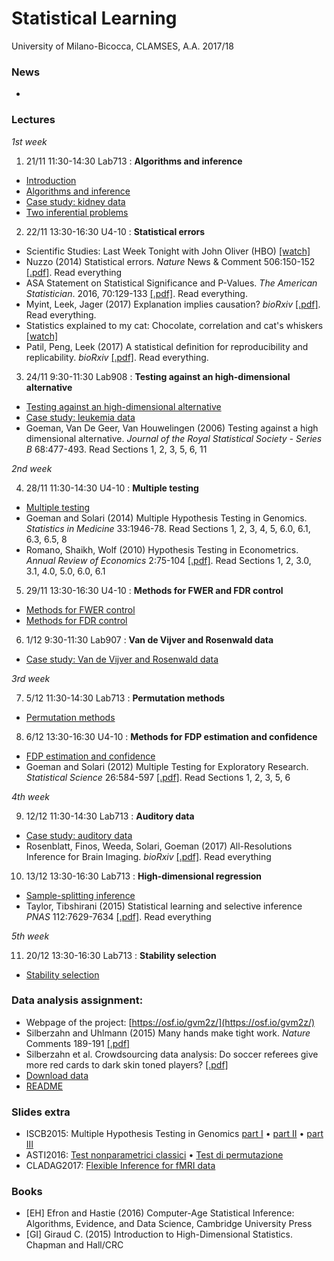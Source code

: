# Statistical Learning 

University of Milano-Bicocca, CLAMSES, A.A. 2017/18

### News

* 

### Lectures

*1st week*

1. 21/11 11:30-14:30 Lab713 : **Algorithms and inference**

  + [Introduction](https://github.com/aldosolari/SL/blob/master/lectures/0_intro.pdf)
  + [Algorithms and inference](https://github.com/aldosolari/SL/blob/master/lectures/1_ai.pdf)
  + [Case study: kidney data](https://github.com/aldosolari/SL/blob/master/lectures/5_kidney.pdf)
  + [Two inferential problems](https://github.com/aldosolari/SL/blob/master/lectures/2_twoip.pdf)


2. 22/11 13:30-16:30 U4-10 : **Statistical errors**

  + Scientific Studies: Last Week Tonight with John Oliver (HBO) [[watch]](https://www.youtube.com/watch?v=0Rnq1NpHdmw)
  + Nuzzo (2014) Statistical errors. *Nature* News & Comment 506:150-152 [[.pdf]](http://folk.ntnu.no/slyderse/Nuzzo%20and%20Editorial%20-%20p-values.pdf). Read everything
  + ASA Statement on Statistical Significance and P-Values. *The American Statistician*. 2016, 70:129-133
  [[.pdf]](https://socialsciences.mcmaster.ca/jfox/Courses/soc6z3/AmStatAssn-p-values.pdf). Read everything.
  + Myint, Leek, Jager (2017) Explanation implies causation? *bioRxiv* [[.pdf]](https://www.biorxiv.org/content/biorxiv/early/2017/11/13/218784.full.pdf). Read everything.
  + Statistics explained to my cat: Chocolate, correlation and cat's whiskers [[watch]](https://www.youtube.com/watch?v=ZeCr3Jgh8r0&t=12s)
  + Patil, Peng, Leek (2017) A statistical definition for reproducibility and replicability. *bioRxiv* [[.pdf]](https://www.biorxiv.org/content/early/2016/07/29/066803.full.pdf). Read everything.
  

3. 24/11 9:30-11:30 Lab908 : **Testing against an high-dimensional alternative**

  + [Testing against an high-dimensional alternative](https://github.com/aldosolari/SL/blob/master/lectures/4_tahda.pdf)
  + [Case study: leukemia data](https://github.com/aldosolari/SL/blob/master/lectures/3_leukemia.pdf)
  + Goeman, Van De Geer, Van Houwelingen (2006) Testing against a high dimensional alternative. *Journal of the Royal Statistical Society - Series B* 68:477-493. Read Sections 1, 2, 3, 5, 6, 11
    
*2nd week*

4. 28/11 11:30-14:30 U4-10 : **Multiple testing**

  + [Multiple testing](https://github.com/aldosolari/SL/blob/master/lectures/6_mt.pdf)
  + Goeman and Solari (2014) Multiple Hypothesis Testing in Genomics. *Statistics in Medicine* 33:1946-78. Read Sections 1, 2, 3, 4, 5, 6.0, 6.1, 6.3, 6.5, 8
  + Romano, Shaikh, Wolf (2010) Hypothesis Testing in Econometrics. *Annual Review of Economics* 2:75-104 [[.pdf]](http://www.econ.uzh.ch/dam/jcr:ffffffff-935a-b0d6-0000-00002a046dec/are_2010.pdf). Read Sections 1, 2, 3.0, 3.1, 4.0, 5.0, 6.0, 6.1

5. 29/11 13:30-16:30 U4-10 : **Methods for FWER and FDR control**

  + [Methods for FWER control](https://github.com/aldosolari/SL/blob/master/lectures/7_FWER.pdf)
  + [Methods for FDR control](https://github.com/aldosolari/SL/blob/master/lectures/8_FDR.pdf)

6. 1/12 9:30-11:30 Lab907 : **Van de Vijver and Rosenwald data**

  + [Case study: Van de Vijver and Rosenwald data](https://github.com/aldosolari/SL/blob/master/lectures/9_VandeVijver.pdf)

*3rd week*

7. 5/12 11:30-14:30 Lab713 : **Permutation methods**

  + [Permutation methods](https://github.com/aldosolari/SL/blob/master/lectures/10_perm.pdf)

8. 6/12 13:30-16:30 U4-10 : **Methods for FDP estimation and confidence**

  + [FDP estimation and confidence](https://github.com/aldosolari/SL/blob/master/lectures/11_fdp.pdf)
  + Goeman and Solari (2012) Multiple Testing for Exploratory Research. *Statistical Science* 26:584-597 [[.pdf]](https://projecteuclid.org/download/pdfview_1/euclid.ss/1330437937). Read Sections 1, 2, 3, 5, 6
    
*4th week*

9. 12/12 11:30-14:30 Lab713 : **Auditory data**
  + [Case study: auditory data](https://github.com/aldosolari/SL/blob/master/lectures/12_fMRI.pdf)
  + Rosenblatt, Finos, Weeda, Solari, Goeman (2017) All-Resolutions Inference for Brain Imaging. *bioRxiv* [[.pdf]](https://www.biorxiv.org/content/biorxiv/early/2017/11/28/226126.full.pdf). Read everything
    
10. 13/12 13:30-16:30 Lab713 : **High-dimensional regression**
  +  [Sample-splitting inference](https://github.com/aldosolari/SL/blob/master/lectures/13_hdi.pdf)
  + Taylor, Tibshirani (2015) Statistical learning and selective inference *PNAS* 112:7629-7634 [[.pdf]](http://www.pnas.org/content/112/25/7629.full.pdf). Read everything

*5th week*


11. 20/12 13:30-16:30 Lab713 : **Stability selection**
  +  [Stability selection](https://github.com/aldosolari/SL/blob/master/lectures/14_stability.pdf)
	
### Data analysis assignment:
  + Webpage of the project: [https://osf.io/gvm2z/](https://osf.io/gvm2z/)
  + Silberzahn and  Uhlmann (2015) Many hands make tight work. *Nature* Comments 189-191 [[.pdf]](http://www.socialjudgments.com/docs/Silberzahn_Uhlmann_2015.pdf)
  + Silberzahn et al. Crowdsourcing data analysis: Do soccer referees give more red cards to dark skin toned players? [[.pdf]](http://home.uchicago.edu/~npope/crowdsourcing_paper.pdf)
  + [Download data](https://osf.io/47tnc/)
  + [README](https://github.com/aldosolari/SL/tree/master/DAA)


### Slides extra
  +  ISCB2015: Multiple Hypothesis Testing in Genomics [part I](https://github.com/aldosolari/SL/blob/master/extra/ISCB2015partI.pdf) • [part II](https://github.com/aldosolari/SL/blob/master/extra/ISCB2015partI.pdf) • [part III](https://github.com/aldosolari/SL/blob/master/extra/ISCB2015partIII.pdf) 
  +  ASTI2016: [Test nonparametrici classici](https://github.com/aldosolari/SL/blob/master/extra/ASTI2016classic.pdf) • [Test di permutazione](https://github.com/aldosolari/SL/blob/master/extra/ASTI2016perm.pdf)  
  + CLADAG2017: [Flexible Inference for fMRI data](https://github.com/aldosolari/SL/blob/master/extra/CLADAG2017.pdf)

### Books
  + [EH] Efron and Hastie (2016) Computer-Age Statistical Inference: Algorithms, Evidence, and Data Science, Cambridge University Press
  + [GI] Giraud C. (2015) Introduction to High-Dimensional Statistics. Chapman and Hall/CRC
